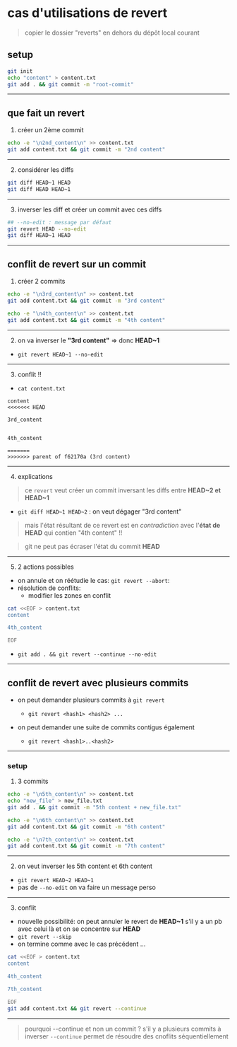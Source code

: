# cas d'utilisations de revert

> copier le dossier "reverts" en dehors du dépôt local courant

## setup

```bash
git init
echo "content" > content.txt
git add . && git commit -m "root-commit"
```
---

## que fait un revert

1. créer un 2ème commit

```bash
echo -e "\n2nd_content\n" >> content.txt
git add content.txt && git commit -m "2nd content"
```

---

2. considérer les diffs

```bash
git diff HEAD~1 HEAD
git diff HEAD HEAD~1
```

---

3. inverser les diff et créer un commit avec ces diffs

```bash
## --no-edit : message par défaut
git revert HEAD --no-edit
git diff HEAD~1 HEAD
```

---

## conflit de revert sur un commit

1. créer 2 commits

```bash
echo -e "\n3rd_content\n" >> content.txt
git add content.txt && git commit -m "3rd content"

echo -e "\n4th_content\n" >> content.txt
git add content.txt && git commit -m "4th content"
```

---

2. on va inverser le **"3rd content"** => donc **HEAD~1**

* `git revert HEAD~1 --no-edit`

---

3. conflit !!

* `cat content.txt`

```text
content
<<<<<<< HEAD

3rd_content


4th_content

=======
>>>>>>> parent of f62170a (3rd content)
```

---

4. explications

> ce `revert` veut créer un commit inversant les diffs entre **HEAD~2 et HEAD~1**

* `git diff HEAD~1 HEAD~2` : on veut dégager "3rd content"

> mais l'état résultant de ce revert est en *contradiction* avec l'**état de HEAD** qui contien "4th content" !!

> git ne peut pas écraser l'état du commit **HEAD**

---

5. 2 actions possibles

* on annule et on réétudie le cas:  `git revert --abort`:
* résolution de conflits:
  + modifier les zones en conflit
```bash
cat <<EOF > content.txt
content

4th_content

EOF
```
  + `git add . && git revert --continue --no-edit`

---

## conflit de revert avec plusieurs commits

* on peut demander plusieurs commits à `git revert`
  + `git revert <hash1> <hash2> ...`

* on peut demander une suite de commits contigus également
  + `git revert <hash1>..<hash2>`

---

### setup

1. 3 commits

```bash
echo -e "\n5th_content\n" >> content.txt
echo "new_file" > new_file.txt
git add . && git commit -m "5th content + new_file.txt"

echo -e "\n6th_content\n" >> content.txt
git add content.txt && git commit -m "6th content"

echo -e "\n7th_content\n" >> content.txt
git add content.txt && git commit -m "7th content"
```
---

2. on veut inverser les 5th content et 6th content

* `git revert HEAD~2 HEAD~1`
* pas de `--no-edit` on va faire un message perso

---

3. conflit

* nouvelle possibilité: on peut annuler le revert de **HEAD~1** s'il y a un pb avec celui là et on se concentre sur **HEAD**
* `git revert --skip`
* on termine comme avec le cas précédent ...
```bash
cat <<EOF > content.txt
content

4th_content

7th_content

EOF
git add content.txt && git revert --continue
```

---

> pourquoi --continue et non un commit ?
> s'il y a plusieurs commits à inverser `--continue` permet de résoudre des cnoflits séquentiellement